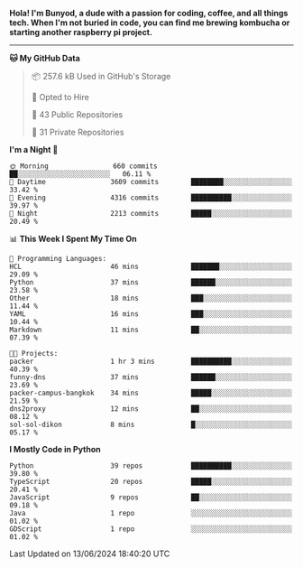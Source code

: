 <p>
<b>Hola! I'm Bunyod, a dude with a passion for coding, coffee, and all things tech. When I'm not buried in code, you can find me brewing kombucha or starting another raspberry pi project.</b>
</p>

---

<!--START_SECTION:waka-->
**🐱 My GitHub Data** 

> 📦 257.6 kB Used in GitHub's Storage 
 > 
> 💼 Opted to Hire
 > 
> 📜 43 Public Repositories 
 > 
> 🔑 31 Private Repositories 
 > 
**I'm a Night 🦉** 

```text
🌞 Morning                660 commits         ██░░░░░░░░░░░░░░░░░░░░░░░   06.11 % 
🌆 Daytime                3609 commits        ████████░░░░░░░░░░░░░░░░░   33.42 % 
🌃 Evening                4316 commits        ██████████░░░░░░░░░░░░░░░   39.97 % 
🌙 Night                  2213 commits        █████░░░░░░░░░░░░░░░░░░░░   20.49 % 
```


📊 **This Week I Spent My Time On** 

```text
💬 Programming Languages: 
HCL                      46 mins             ███████░░░░░░░░░░░░░░░░░░   29.09 % 
Python                   37 mins             ██████░░░░░░░░░░░░░░░░░░░   23.58 % 
Other                    18 mins             ███░░░░░░░░░░░░░░░░░░░░░░   11.44 % 
YAML                     16 mins             ███░░░░░░░░░░░░░░░░░░░░░░   10.44 % 
Markdown                 11 mins             ██░░░░░░░░░░░░░░░░░░░░░░░   07.39 % 

🐱‍💻 Projects: 
packer                   1 hr 3 mins         ██████████░░░░░░░░░░░░░░░   40.39 % 
funny-dns                37 mins             ██████░░░░░░░░░░░░░░░░░░░   23.69 % 
packer-campus-bangkok    34 mins             █████░░░░░░░░░░░░░░░░░░░░   21.59 % 
dns2proxy                12 mins             ██░░░░░░░░░░░░░░░░░░░░░░░   08.12 % 
sol-sol-dikon            8 mins              █░░░░░░░░░░░░░░░░░░░░░░░░   05.17 % 
```

**I Mostly Code in Python** 

```text
Python                   39 repos            ██████████░░░░░░░░░░░░░░░   39.80 % 
TypeScript               20 repos            █████░░░░░░░░░░░░░░░░░░░░   20.41 % 
JavaScript               9 repos             ██░░░░░░░░░░░░░░░░░░░░░░░   09.18 % 
Java                     1 repo              ░░░░░░░░░░░░░░░░░░░░░░░░░   01.02 % 
GDScript                 1 repo              ░░░░░░░░░░░░░░░░░░░░░░░░░   01.02 % 
```




 Last Updated on 13/06/2024 18:40:20 UTC
<!--END_SECTION:waka-->
